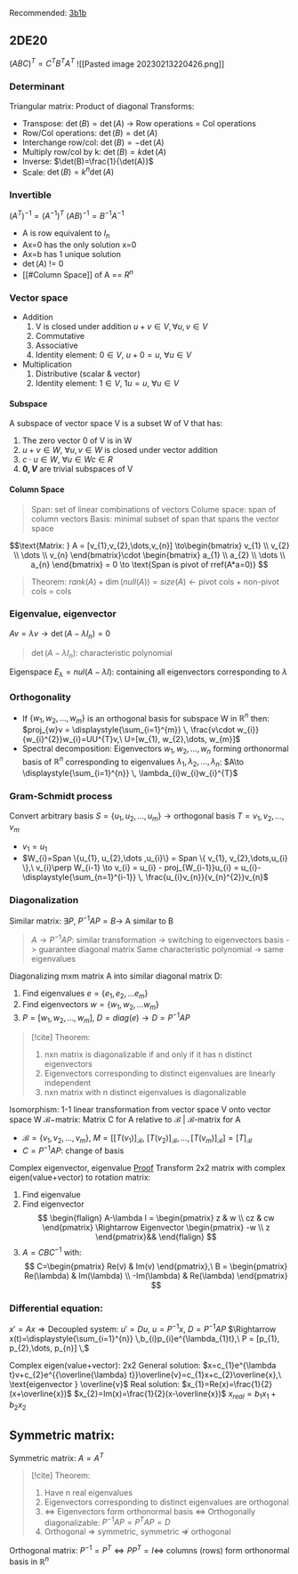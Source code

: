 Recommended: [3b1b](https://www.3blue1brown.com/topics/linear-algebra)

## 2DE20
$(ABC)^T = C^T B^T A^T$
![[Pasted image 20230213220426.png]]

### Determinant

Triangular matrix: Product of diagonal
Transforms:
- Transpose: $\det(B)=\det(A)$ -> Row operations = Col operations
- Row/Col operations: $\det(B)=\det(A)$
- Interchange row/col: $\det(B)=-\det(A)$
- Multiply row/col by k: $\det(B)=k\det(A)$ 
- Inverse: $\det(B)=\frac{1}{\det(A)}$
- Scale: $\det(B)=k^n\det(A)$

### Invertible
$(A^T)^{-1} = (A^{-1})^T$
$(AB)^{-1}=B^{-1}A^{-1}$
- A is row equivalent to $I_{n}$
- Ax=0 has the only solution x=0
- Ax=b has 1 unique solution
- $\det(A)$ != 0
- [[#Column Space]] of A == $R^{n}$

### Vector space 
- Addition 
	1. V is closed under addition $u + v \in V, \forall u,v \in V$
	2. Commutative
	3. Associative
	4. Identity element: $0 \in V,\ u + 0 = u,\ \forall u \in V$
- Multiplication 
	1. Distributive (scalar & vector)
	2. Identity element: $1 \in V,\ 1u = u,\ \forall u \in V$
#### Subspace
A subspace of vector space V is a subset W of V that has:
1. The zero vector 0 of V is in W
2. $u + v \in W,\ \forall u,v \in W$ is closed under vector addition
3. $c \cdot u \in W,\ \forall u \in W c \in R$
4.  **$0, V$** are trivial subspaces of V
#### Column Space 
>Span: set of linear combinations of vectors
>Colume space: span of column vectors
>Basis: minimal subset of span that spans the vector space

$$\text{Matrix: } A = [v_{1},v_{2},\dots,v_{n}]
\to\begin{bmatrix}
v_{1} \\
v_{2} \\
\dots \\
v_{n}
\end{bmatrix}\cdot 
\begin{bmatrix}
a_{1} \\
a_{2} \\
\dots \\
a_{n}
\end{bmatrix}
= 0
\to \text{Span is pivot of rref(A*a=0)}
$$
>Theorem:
> $rank(A) + \dim(null(A)) = size(A) \leftarrow \text{pivot cols + non-pivot cols = cols}$

### Eigenvalue, eigenvector
$Av=\lambda v \to \det(A-\lambda I_{n}) = 0$
> $\det(A-\lambda I_{n})$: characteristic polynomial

Eigenspace $E_{\lambda} = nul(A-\lambda I)$: containing all eigenvectors corresponding to $\lambda$

### Orthogonality
- If $\{w_{1}, w_{2},\dots, w_{m}\}$ is an orthogonal basis for subspace W in $\mathbb{R}^{n}$ then: $proj_{w}v = \displaystyle{\sum_{i=1}^{m}} \, \frac{v\cdot w_{i}}{w_{i}^{2}}w_{i}=UU^{T}v,\ U=[w_{1}, w_{2},\dots, w_{m}]$
- Spectral decomposition: Eigenvectors ${w_{1},w_{2},\dots,w_{n}}$ forming orthonormal basis of $\mathbb{R}^{n}$ corresponding to eigenvalues $\lambda_{1}, \lambda_{2},\dots, \lambda_{n}$: $A\to \displaystyle{\sum_{i=1}^{n}} \, \lambda_{i}w_{i}w_{i}^{T}$
### Gram-Schmidt process
Convert arbitrary basis $S=\{u_{1}, u_{2},\dots ,u_{m}\} \to \text{orthogonal basis } T=v_{1}, v_{2},\dots ,v_{m}$
- $v_{1} = u_{1}$
- $W_{i}=Span \{u_{1}, u_{2},\dots ,u_{i}\} = Span \{ v_{1}, v_{2},\dots,u_{i} \},\ v_{i}\perp W_{i-1} \to v_{i} = u_{i} - proj_{W_{i-1}}u_{i} = u_{i}-\displaystyle{\sum_{n=1}^{i-1}} \, \frac{u_{i}v_{n}}{v_{n}^{2}}v_{n}$

### Diagonalization
Similar matrix: $\exists P,\ P^{-1}AP=B\to$ A similar to B 
> $A\to P^{-1}AP$: similar transformation -> switching to eigenvectors basis -> guarantee diagonal matrix
> Same characteristic polynomial -> same eigenvalues

Diagonalizing mxm matrix A into similar diagonal matrix D:
1. Find eigenvalues $e = \{ e_{1}, e_{2},\dots e_{m} \}$
2. Find eigenvectors $w=\{ w_{1}, w_{2},\dots w_{m} \}$
3. $P = [w_{1}, w_{2},\dots ,w_{m}],\ D = diag(e) \to D=P^{-1}AP$

> [!cite] Theorem: 
> 1. nxn matrix is diagonalizable if and only if it has n distinct eigenvectors
> 2. Eigenvectors corresponding to distinct eigenvalues are linearly independent
> 3. nxn matrix with n distinct eigenvalues is diagonalizable

Isomorphism: 1-1 linear transformation from vector space V onto vector space W
$\mathcal{B}-$matrix: Matrix C for A relative to $\mathcal{B}$ | $\mathcal{B}$-matrix for A
- $\mathcal{B} = \{ v_{1}, v_{2},\dots, v_{m} \},\ M=[[T(v_{1})]_{\mathcal{B}},\ [T(v_{2})]_{\mathcal{B}},\dots,[T(v_{m})]_{\mathcal{B}}]=[T]_{\mathcal{B}}$
- $C=P^{-1}AP$: change of basis

Complex eigenvector, eigenvalue
[Proof](https://textbooks.math.gatech.edu/ila/complex-eigenvalues.html)
Transform 2x2 matrix with complex eigen(value+vector) to rotation matrix:
1. Find eigenvalue
2. Find eigenvector
$$
\begin{flalign}
A-\lambda I = \begin{pmatrix}
z & w \\
cz & cw
\end{pmatrix} \Rightarrow Eigenvector \begin{pmatrix}
-w \\
z
\end{pmatrix}&&
\end{flalign}
$$
3. $A=CBC^{-1}$ with:
$$
C=\begin{pmatrix}
Re(v) & Im(v)
\end{pmatrix},\ B = \begin{pmatrix}
Re(\lambda) & Im(\lambda) \\
-Im(\lambda) & Re(\lambda)
\end{pmatrix}
$$

### Differential equation:
$x'=Ax \Rightarrow \text{Decoupled system: }u'=Du,\ u=P^{-1}x,\ D=P^{-1}AP$
$\Rightarrow x(t)=\displaystyle{\sum_{i=1}^{n}} \,b_{i}p_{i}e^{\lambda_{1}t},\ P = [p_{1}, p_{2},\dots, p_{n}] \,$

Complex eigen(value+vector):
2x2
General solution: $x=c_{1}e^{\lambda t}v+c_{2}e^{{\overline{\lambda} t}}\overline{v}=c_{1}x+c_{2}\overline{x},\ \text{eigenvector } \overline{v}$
Real solution:  $x_{1}=Re(x)=\frac{1}{2}(x+\overline{x})$
$x_{2}=Im(x)=\frac{1}{2}(x-\overline{x})$
$x_{real}=b_{1}x_{1}+b_{2}x_{2}$

## Symmetric matrix:
Symmetric matrix: $A=A^{T}$
> [!cite] Theorem:
> 1. Have n real eigenvalues
> 2. Eigenvectors corresponding to distinct eigenvalues are orthogonal
> 3. $\iff$ Eigenvectors form orthonormal basis $\iff$ Orthogonally diagonalizable: $P^{-1}AP=P^{T}AP=D$
> 4. Orthogonal $\Rightarrow$ symmetric, symmetric $\not \Rightarrow$ orthogonal

Orthogonal matrix: $P^{-1}=P^{T} \iff PP^{T}=I \iff$ columns (rows) form orthonormal basis in $\mathbb{R}^{n}$ 
